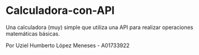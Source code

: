 # Calculadora-con-API
Una calculadora (muy) simple que utiliza una API para realizar operaciones matemáticas básicas.

Por Uziel Humberto López Meneses - A01733922
